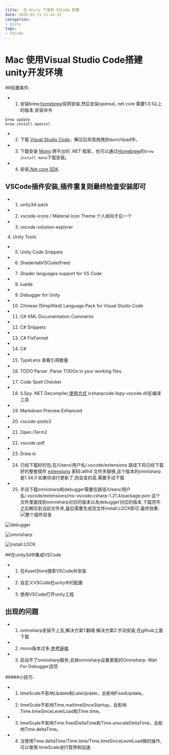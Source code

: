 ```yaml
---
title:  在 Unity 下使用 VSCode 配置
date: 2020-05-11 11:41:32
categories:
- Unity
tags:
- VSCode
---
```


# Mac 使用Visual Studio Code搭建unity开发环境
##前置条件:
* 1.  安装brew,[homebrew](https://brew.sh/)官网安装,然后安装openssl,.net core 需要1.0.1以上的版本,安装命令
```
brew update
brew install openssl
```
* 2.  下载 [Visual Studio Code](https://link.jianshu.com/?t=https%3A%2F%2Fcode.visualstudio.com)，解压后将其拖拽到launchpad中。
* 3.  下载安装 [Mono](https://link.jianshu.com/?t=http%3A%2F%2Fwww.mono-project.com%2Fdownload%2F%23download-mac) 跨平台的 .NET 框架，也可以通过[Homebrew](https://link.jianshu.com/?t=https%3A%2F%2Fbrew.sh)的`brew install mono`下载安装。
* 4.  安装[.Net core SDK](https://dotnet.microsoft.com/learn/dotnet/hello-world-tutorial/install).

## VSCode插件安装,插件重复则最终检查安装即可
* 1.  unity3d-pack
* 2. vscode-icons / Material Icon Theme.个人倾向于后一个
* 3. vscode-solution-explorer
4. Unity Tools
* 5. Unity Code Snippets
* 6. ShaderlabVSCode(Free)
* 7. Shader languages support for VS Code
* 8. luaide
* 9. Debugger for Unity
* 10. Chinese (Simplified) Language Pack for Visual Studio Code
* 11. C# XML Documentation Comments
* 12. C# Snippets
* 13. C# FixFormat
* 14. C#
* 15. TypeLens 查看引用数量
* 16. TODO Parser .Parse TODOs in your working files.
* 17. Code Spell Checker
* 18. ILSpy .NET Decompiler,[使用方式](https://blog.csdn.net/s15100007883/article/details/91365007)
icsharpcode.ilspy-vscode.dll反编译工具
* 19. Markdown Preview Enhanced
* 20. vscode-proto3
* 21. Open iTerm2
* 22. vscode-pdf
* 23. Draw.io
* 24. 已经下载好的包,在/Users/用户名/.vscode/extensions 路径下将已经下载好的整套插件 [extensions](https://pan.baidu.com/s/1WM1Sjs3b8s4n8aXNm5OAkg)   密码:a6h4 文件夹替换,这个版本的omnisharp是1.34.3
如果你进行更新了,则会变的高.需要手动下载
* 25. 手动下载omnisharp和debugger需要在路径/Users/用户名/.vscode/extensions/ms-vscode.csharp-1.21.4/package.json 这个文件里面找到omnisharp对应的版本以及debugger对应的版本,下载完毕之后解压到当前文件夹,最后需要生成空文件install.LOCK即可
 最终效果:
![整个插件目录](https://upload-images.jianshu.io/upload_images/1480659-fcce1c2a1fd832cc.png?imageMogr2/auto-orient/strip%7CimageView2/2/w/1240)

![debugger](https://upload-images.jianshu.io/upload_images/1480659-f2f73d182f35b020.png?imageMogr2/auto-orient/strip%7CimageView2/2/w/1240)

![omnisharp](https://upload-images.jianshu.io/upload_images/1480659-aaf2a0242585249e.png?imageMogr2/auto-orient/strip%7CimageView2/2/w/1240)

![install.LOCK](https://upload-images.jianshu.io/upload_images/1480659-1a7f011d7c3e2635.png?imageMogr2/auto-orient/strip%7CimageView2/2/w/1240)





##在unity3d中集成VSCode
* 1. 在AssetStore搜索VSCode并安装
* 2. 自定义VSCode在unity中的配置
* 3. 使用VSCode打开unity工程

## 出现的问题
* 1. omnisharp安装不上去,解决方案1:翻墙
解决方案2:手动安装,在github上面下载
* 2. mono版本过多,[参考链接](https://github.com/OmniSharp/omnisharp-vscode/issues/1004)
* 3. 启动不了omnisharp服务,去掉omnisharp设置里面的Omnisharp: Wait For Debugger选项.


#####小技巧:
* 1. timeScale不影响Update和LateUpdate，会影响FixedUpdate。
* 2. timeScale不影响Time.realtimeSinceStartup，会影响Time.timeSinceLevelLoad和Time.time。
* 3. timeScale不影响Time.fixedDeltaTime和Time.unscaleDeltaTime，会影响Time.deltaTime。
* 4. 当使用Time.deltaTime/Time.time/Time.timeSinceLevelLoad做的操作,可以使用 timeScale进行暂停和加速.